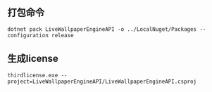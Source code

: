 ## 打包命令
```
dotnet pack LiveWallpaperEngineAPI -o ../LocalNuget/Packages --configuration release
```
## 生成license
```
thirdlicense.exe --project=LiveWallpaperEngineAPI/LiveWallpaperEngineAPI.csproj
```